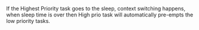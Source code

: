 If the Highest Priority task goes to the sleep, context switching happens, when sleep time is over then High prio task will automatically pre-empts the low priority tasks.
